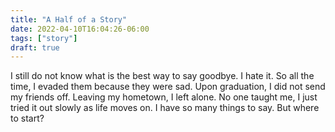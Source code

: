 ```yaml
---
title: "A Half of a Story"
date: 2022-04-10T16:04:26-06:00
tags: ["story"]
draft: true
---
```


I still do not know what is the best way to say goodbye. I hate it. So all the time, I evaded them because they were sad. Upon graduation, I did not send my friends off. Leaving my hometown, I left alone. No one taught me, I just tried it out slowly as life moves on. I have so many things to say. But where to start?



